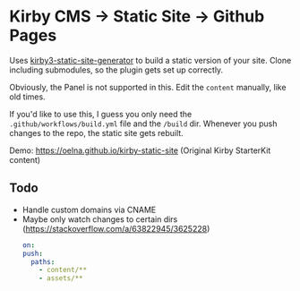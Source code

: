 # Kirby CMS → Static Site → Github Pages

Uses [kirby3-static-site-generator](https://github.com/d4l-data4life/kirby3-static-site-generator) to build a static version of your site.
Clone including submodules, so the plugin gets set up correctly.

Obviously, the Panel is not supported in this. Edit the `content` manually, like old times.

If you'd like to use this, I guess you only need the `.github/workflows/build.yml` file and the `/build` dir.
Whenever you push changes to the repo, the static site gets rebuilt.

Demo: https://oelna.github.io/kirby-static-site (Original Kirby StarterKit content)

## Todo

- Handle custom domains via CNAME
- Maybe only watch changes to certain dirs (https://stackoverflow.com/a/63822945/3625228)
  ```yml
  on:
  push:
    paths:
      - content/**
      - assets/**
  ```
